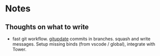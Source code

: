 # Notes

## Thoughts on what to write

- fast git workflow. [gitupdate](https://github.com/nikitavoloboev/gitupdate) commits in branches. squash and write messages. Setup missing binds (from vscode / global), integrate with Tower.

